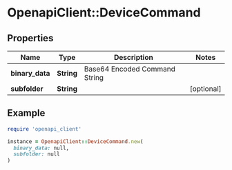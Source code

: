 # OpenapiClient::DeviceCommand

## Properties

| Name | Type | Description | Notes |
| ---- | ---- | ----------- | ----- |
| **binary_data** | **String** | Base64 Encoded Command String |  |
| **subfolder** | **String** |  | [optional] |

## Example

```ruby
require 'openapi_client'

instance = OpenapiClient::DeviceCommand.new(
  binary_data: null,
  subfolder: null
)
```

